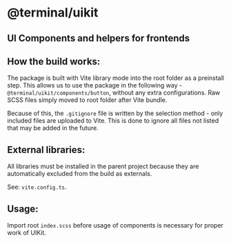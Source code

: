 # @terminal/uikit

## UI Components and helpers for frontends

## How the build works:

The package is built with Vite library mode into the root folder as a preinstall step. This allows us to use the package in the following way - `@terminal/uikit/components/button`, without any extra configurations.
Raw SCSS files simply moved to root folder after Vite bundle.

Because of this, the `.gitignore` file is written by the selection method - only included files are uploaded to Vite. This is done to ignore all files not listed that may be added in the future.

## External libraries:

All libraries must be installed in the parent project because they are automatically excluded from the build as externals.

See: `vite.config.ts`.

## Usage:

Import root `index.scss` before usage of components is necessary for proper work of UIKit.
